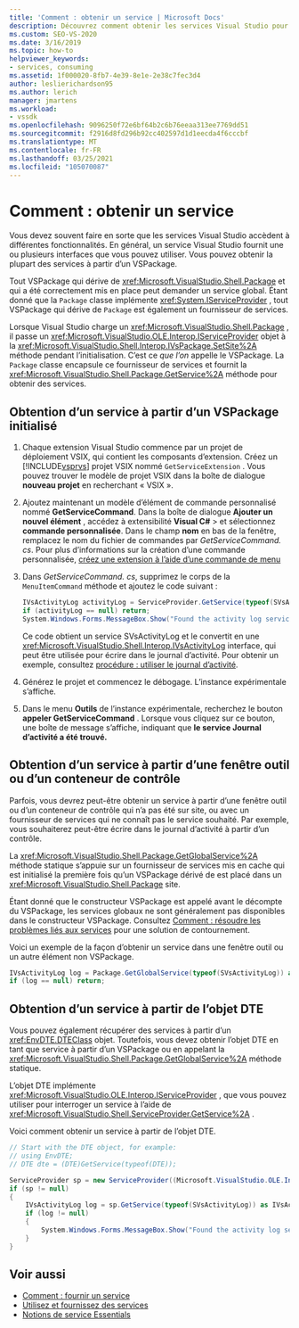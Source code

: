 ```yaml
---
title: 'Comment : obtenir un service | Microsoft Docs'
description: Découvrez comment obtenir les services Visual Studio pour accéder à différentes fonctionnalités. Vous pouvez obtenir la plupart des services à l’aide d’un VSPackage.
ms.custom: SEO-VS-2020
ms.date: 3/16/2019
ms.topic: how-to
helpviewer_keywords:
- services, consuming
ms.assetid: 1f000020-8fb7-4e39-8e1e-2e38c7fec3d4
author: leslierichardson95
ms.author: lerich
manager: jmartens
ms.workload:
- vssdk
ms.openlocfilehash: 9096250f72e6bf64b2c6b76eeaa313ee7769dd51
ms.sourcegitcommit: f2916d8fd296b92cc402597d1d1eecda4f6cccbf
ms.translationtype: MT
ms.contentlocale: fr-FR
ms.lasthandoff: 03/25/2021
ms.locfileid: "105070087"
---
```

# <a name="how-to-get-a-service"></a>Comment : obtenir un service

Vous devez souvent faire en sorte que les services Visual Studio accèdent à différentes fonctionnalités. En général, un service Visual Studio fournit une ou plusieurs interfaces que vous pouvez utiliser. Vous pouvez obtenir la plupart des services à partir d’un VSPackage.

Tout VSPackage qui dérive de <xref:Microsoft.VisualStudio.Shell.Package> et qui a été correctement mis en place peut demander un service global. Étant donné que la `Package` classe implémente <xref:System.IServiceProvider> , tout VSPackage qui dérive de `Package` est également un fournisseur de services.

Lorsque Visual Studio charge un <xref:Microsoft.VisualStudio.Shell.Package> , il passe un <xref:Microsoft.VisualStudio.OLE.Interop.IServiceProvider> objet à la <xref:Microsoft.VisualStudio.Shell.Interop.IVsPackage.SetSite%2A> méthode pendant l’initialisation. C’est ce *que l’on* appelle le VSPackage. La `Package` classe encapsule ce fournisseur de services et fournit la <xref:Microsoft.VisualStudio.Shell.Package.GetService%2A> méthode pour obtenir des services.

## <a name="getting-a-service-from-an-initialized-vspackage"></a>Obtention d’un service à partir d’un VSPackage initialisé

1. Chaque extension Visual Studio commence par un projet de déploiement VSIX, qui contient les composants d’extension. Créez un [!INCLUDE[vsprvs](../code-quality/includes/vsprvs_md.md)] projet VSIX nommé `GetServiceExtension` . Vous pouvez trouver le modèle de projet VSIX dans la boîte de dialogue **nouveau projet** en recherchant « VSIX ».

2. Ajoutez maintenant un modèle d’élément de commande personnalisé nommé **GetServiceCommand**. Dans la boîte de dialogue **Ajouter un nouvel élément** , accédez à extensibilité **Visual C#**  >   et sélectionnez **commande personnalisée**. Dans le champ **nom** en bas de la fenêtre, remplacez le nom du fichier de commandes par *GetServiceCommand. cs*. Pour plus d’informations sur la création d’une commande personnalisée, [créez une extension à l’aide d’une commande de menu](../extensibility/creating-an-extension-with-a-menu-command.md)

3. Dans *GetServiceCommand. cs*, supprimez le corps de la `MenuItemCommand` méthode et ajoutez le code suivant :

   ```csharp
   IVsActivityLog activityLog = ServiceProvider.GetService(typeof(SVsActivityLog)) as IVsActivityLog;
   if (activityLog == null) return;
   System.Windows.Forms.MessageBox.Show("Found the activity log service.");

   ```

    Ce code obtient un service SVsActivityLog et le convertit en une <xref:Microsoft.VisualStudio.Shell.Interop.IVsActivityLog> interface, qui peut être utilisée pour écrire dans le journal d’activité. Pour obtenir un exemple, consultez [procédure : utiliser le journal d’activité](../extensibility/how-to-use-the-activity-log.md).

4. Générez le projet et commencez le débogage. L’instance expérimentale s’affiche.

5. Dans le menu **Outils** de l’instance expérimentale, recherchez le bouton **appeler GetServiceCommand** . Lorsque vous cliquez sur ce bouton, une boîte de message s’affiche, indiquant que **le service Journal d’activité a été trouvé.**

## <a name="getting-a-service-from-a-tool-window-or-control-container"></a>Obtention d’un service à partir d’une fenêtre outil ou d’un conteneur de contrôle

Parfois, vous devrez peut-être obtenir un service à partir d’une fenêtre outil ou d’un conteneur de contrôle qui n’a pas été sur site, ou avec un fournisseur de services qui ne connaît pas le service souhaité. Par exemple, vous souhaiterez peut-être écrire dans le journal d’activité à partir d’un contrôle.

La <xref:Microsoft.VisualStudio.Shell.Package.GetGlobalService%2A> méthode statique s’appuie sur un fournisseur de services mis en cache qui est initialisé la première fois qu’un VSPackage dérivé de est placé dans un <xref:Microsoft.VisualStudio.Shell.Package> site.

Étant donné que le constructeur VSPackage est appelé avant le décompte du VSPackage, les services globaux ne sont généralement pas disponibles dans le constructeur VSPackage. Consultez [Comment : résoudre les problèmes liés aux services](../extensibility/how-to-troubleshoot-services.md) pour une solution de contournement.

Voici un exemple de la façon d’obtenir un service dans une fenêtre outil ou un autre élément non VSPackage.

```csharp
IVsActivityLog log = Package.GetGlobalService(typeof(SVsActivityLog)) as IVsActivityLog;
if (log == null) return;
```

## <a name="getting-a-service-from-the-dte-object"></a>Obtention d’un service à partir de l’objet DTE

Vous pouvez également récupérer des services à partir d’un <xref:EnvDTE.DTEClass> objet. Toutefois, vous devez obtenir l’objet DTE en tant que service à partir d’un VSPackage ou en appelant la <xref:Microsoft.VisualStudio.Shell.Package.GetGlobalService%2A> méthode statique.

L’objet DTE implémente <xref:Microsoft.VisualStudio.OLE.Interop.IServiceProvider> , que vous pouvez utiliser pour interroger un service à l’aide de <xref:Microsoft.VisualStudio.Shell.ServiceProvider.GetService%2A> .

Voici comment obtenir un service à partir de l’objet DTE.

```csharp
// Start with the DTE object, for example: 
// using EnvDTE;
// DTE dte = (DTE)GetService(typeof(DTE));

ServiceProvider sp = new ServiceProvider((Microsoft.VisualStudio.OLE.Interop.IServiceProvider)dte);
if (sp != null)
{
    IVsActivityLog log = sp.GetService(typeof(SVsActivityLog)) as IVsActivityLog;
    if (log != null)
    {
        System.Windows.Forms.MessageBox.Show("Found the activity log service.");
    }
}
```

## <a name="see-also"></a>Voir aussi

- [Comment : fournir un service](../extensibility/how-to-provide-a-service.md)
- [Utilisez et fournissez des services](../extensibility/using-and-providing-services.md)
- [Notions de service Essentials](../extensibility/internals/service-essentials.md)
